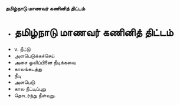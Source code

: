 **தமிழ்நாடு மாணவர் கணினித் திட்டம்**
- # தமிழ்நாடு மாணவர் கணினித் திட்டம்
- v. நீட்டு
- அளபெடுக்கச்செய்
- அசை ஒலிப்பினை நீடிக்கவை
- காலங்கடத்து
- நீடி
- அளபெடு
- கால நீட்டிப்புறு
- தொடர்ந்து நீள்வுறு.

